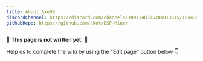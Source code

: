 ```yaml
---
title: About AxeOS
discordChannel: https://discord.com/channels/1091348375301013615/1094385611718270977
githubRepo: https://github.com/skot/ESP-Miner
---
```

🚧 **This page is not written yet.** 🚧

Help us to complete the wiki by using the "Edit page" button below 👇